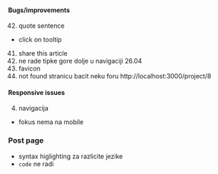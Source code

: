 #### Bugs/improvements

42. quote sentence

- click on tooltip

41. share this article
42. ne rade tipke gore dolje u navigaciji 26.04
45. favicon
46. not found stranicu bacit neku foru http://localhost:3000/project/8

#### Responsive issues

4. navigacija

- fokus nema na mobile

### Post page

- syntax higlighting za razlicite jezike
- `code` ne radi
